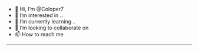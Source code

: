 - 👋 Hi, I’m @Coloper7
- 👀 I’m interested in ..
- 🌱 I’m currently learning ..
- 💞️ I’m looking to collaborate on  
- 📫 How to reach me 
------------------
